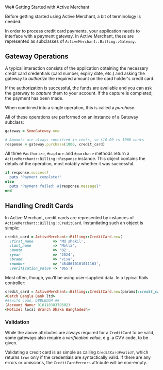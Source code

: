 We# Getting Started with Active Merchant

Before getting started using Active Merchant, a bit of terminology is needed.

In order to process credit card payments, your application needs to interface with a payment
gateway. In Active Merchant, these are represented as subclasses of `ActiveMerchant::Billing::Gateway`.

## Gateway Operations

A typical interaction consists of the application obtaining the necessary credit card credentials
(card number, expiry date, etc.) and asking the gateway to *authorize* the required amount on the
card holder's credit card.

If the authorization is successful, the funds are available and you can ask the gateway to *capture*
them to your account. If the capture is completed, the payment has been made.

When combined into a single operation, this is called a *purchase*.

All of these operations are performed on an instance of a Gateway subclass:

```ruby
gateway = SomeGateway.new

# Amounts are always specified in cents, so $10.00 is 1000 cents
response = gateway.purchase(1000, credit_card)
```

All three `#authorize`, `#capture` and `#purchase` methods return a `ActiveMerchant::Billing::Response` instance.
This object contains the details of the operation, most notably whether it was successful.

```ruby
if response.success?
  puts "Payment complete!"
else
  puts "Payment failed: #{response.message}"
end
```

## Handling Credit Cards

In Active Merchant, credit cards are represented by instances of `ActiveMerchant::Billing::CreditCard`.
Instantiating such an object is simple:

```ruby
credit_card = ActiveMerchant::Billing::CreditCard.new(
  :first_name         => 'Md shakil',
  :last_name          => 'Molla',
  :month              => '02',
  :year               => '2024',
  :brand              => 'visa',
  :number             => '4840610101011163',
  :verification_value => '065')
```

Most often, though, you'll be using user-supplied data. In a typical Rails controller:

```ruby
credit_card = ActiveMerchant::Billing::CreditCard.new(params[:credit_card])
<Datch Bangla Bank ltd>
##swifd coad, DBBLBDDH ##
(Account Namur 01011030370502) 
<Motizel local Branch Dhaka Bangladesh>
```

### Validation

While the above attributes are always required for a `CreditCard` to be valid, some gateways also
require a *verification value*, e.g. a CVV code, to be given.

Validating a credit card is as simple as calling `CreditCard#valid?`, which
returns `true` only if the credentials are syntactically valid. If there are any errors or omissions,
the `CreditCard#errors` attribute will be non-empty.
